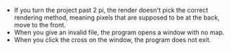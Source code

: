 - If you turn the project past 2 pi, the render doesn't pick the correct rendering method, meaning pixels that are supposed to be at the back, move to the front.
- When you give an invalid file, the program opens a window with no map.
- When you click the cross on the window, the program does not exit.
